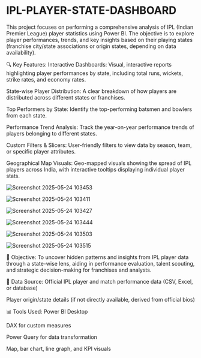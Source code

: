 # IPL-PLAYER-STATE-DASHBOARD
This project focuses on performing a comprehensive analysis of IPL (Indian Premier League) player statistics using Power BI. The objective is to explore player performances, trends, and key insights based on their playing states (franchise city/state associations or origin states, depending on data availability).

🔍 Key Features:
Interactive Dashboards: Visual, interactive reports highlighting player performances by state, including total runs, wickets, strike rates, and economy rates.

State-wise Player Distribution: A clear breakdown of how players are distributed across different states or franchises.

Top Performers by State: Identify the top-performing batsmen and bowlers from each state.

Performance Trend Analysis: Track the year-on-year performance trends of players belonging to different states.

Custom Filters & Slicers: User-friendly filters to view data by season, team, or specific player attributes.

Geographical Map Visuals: Geo-mapped visuals showing the spread of IPL players across India, with interactive tooltips displaying individual player stats.

![Screenshot 2025-05-24 103453](https://github.com/user-attachments/assets/48d246e9-97f2-47ec-862a-3e91b1ea6fe1)

![Screenshot 2025-05-24 103411](https://github.com/user-attachments/assets/86190938-148c-4730-91ff-dca0dc8a6311)

![Screenshot 2025-05-24 103427](https://github.com/user-attachments/assets/e350cfe6-5825-4005-92f4-b5f199a09d89)

![Screenshot 2025-05-24 103444](https://github.com/user-attachments/assets/68440b8c-d394-4879-828b-09ef8d76601f)

![Screenshot 2025-05-24 103503](https://github.com/user-attachments/assets/d93bad18-574c-4aba-b957-bfc7bf1ba7b7)

![Screenshot 2025-05-24 103515](https://github.com/user-attachments/assets/71e45dff-1bcc-4efd-aa4f-6a621954d84a)


📌 Objective:
To uncover hidden patterns and insights from IPL player data through a state-wise lens, aiding in performance evaluation, talent scouting, and strategic decision-making for franchises and analysts.

📁 Data Source:
Official IPL player and match performance data (CSV, Excel, or database)

Player origin/state details (if not directly available, derived from official bios)

📊 Tools Used:
Power BI Desktop

DAX for custom measures

Power Query for data transformation

Map, bar chart, line graph, and KPI visuals

